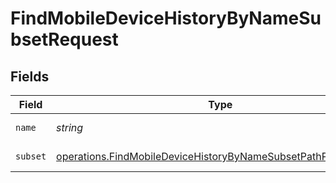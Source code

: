 # FindMobileDeviceHistoryByNameSubsetRequest


## Fields

| Field                                                                                                                                                 | Type                                                                                                                                                  | Required                                                                                                                                              | Description                                                                                                                                           |
| ----------------------------------------------------------------------------------------------------------------------------------------------------- | ----------------------------------------------------------------------------------------------------------------------------------------------------- | ----------------------------------------------------------------------------------------------------------------------------------------------------- | ----------------------------------------------------------------------------------------------------------------------------------------------------- |
| `name`                                                                                                                                                | *string*                                                                                                                                              | :heavy_check_mark:                                                                                                                                    | Name to filter by                                                                                                                                     |
| `subset`                                                                                                                                              | [operations.FindMobileDeviceHistoryByNameSubsetPathParamSubset](../../../sdk/models/operations/findmobiledevicehistorybynamesubsetpathparamsubset.md) | :heavy_check_mark:                                                                                                                                    | Subset to filter by                                                                                                                                   |